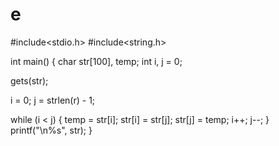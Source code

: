 # e
#include<stdio.h>
#include<string.h>

int main() {
   char str[100], temp;
   int i, j = 0;


   gets(str);

   i = 0;
   j = strlen(r) - 1;

   while (i < j) {
      temp = str[i];
      str[i] = str[j];
      str[j] = temp;
      i++;
      j--;
   }
printf("\n%s", str);
  }
